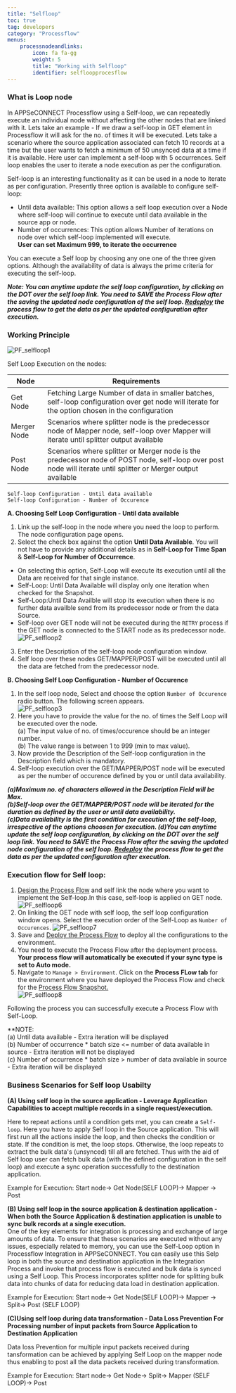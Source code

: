 ```yaml
---
title: "Selfloop"
toc: true
tag: developers
category: "Processflow"
menus: 
    processnodeandlinks:
        icon: fa fa-gg
        weight: 5
        title: "Working with Selfloop" 
        identifier: selfloopprocesflow
---
```

### What is Loop node

In APPSeCONNECT Processflow using a Self-loop, we can repeatedly execute an individual node 
without affecting the other nodes that are linked with it. Lets take an example - If we draw a self-loop in GET 
element in Processflow it will ask for the no. of times it will be executed. Lets take a 
scenario where the source application associated can fetch 10 records at a time 
but the user wants to fetch a minimum of 50 unsynced data at a time if it is available. Here user can
implement a self-loop with 5 occurrences. Self loop enables the user to 
iterate a node execution as per the configuration.

Self-loop is an interesting functionality as it can be used in a node to iterate as per configuration. 
Presently three option is available to configure self-loop: 

- Until data available: This option allows a self loop execution over a Node where self-loop will continue to execute until data available in the source app or node.
- Number of occurrences: This option allows Number of iterations on node over which self-loop implemented will execute.  
**User can set Maximum 999, to iterate the occurrence** 


You can execute a Self loop by choosing any one one of the three given options. 
Although the availability of data is always the prime criteria for executing the 
self-loop.

**_Note: You can anytime update the self loop configuration, by clicking on the DOT over the self loop link. You need to SAVE the Process Flow after the saving the updated node configuration of the self loop. [Redeploy](/processflow/redeploying-processflow/) the process flow to get the data as per the updated configuration after execution._**


### Working Principle
![PF_selfloop1](\staticfiles\processflow\media\pfselfloop1.PNG)

Self Loop Execution on the nodes:

|Node|Requirements|    
|----|--------------|    
|Get Node| Fetching Large Number of data in smaller batches, self-loop configuration over get node will iterate for the option chosen in the configuration|
|Merger Node|Scenarios where splitter node is the predecessor node of Mapper node, self-loop over Mapper will iterate until splitter output available|  
|Post Node|Scenarios where splitter or Merger node is the predecessor node of POST node, self-loop over post node will iterate until splitter or Merger output available|

`Self-loop Configuration - Until data available`   
`Self-loop Configuration - Number of Occurence`  

**A. Choosing Self Loop Configuration - Until data available**

1.	Link up the self-loop in the node where you need the loop to perform. The node configuration page opens.    
2.	Select the check box against the option **Until Data Available**. You will not have to provide any additional details as in **Self-Loop for Time Span** & **Self-Loop for Number of Occurrence**.     
- On selecting this option, Self-Loop will execute its execution until all the Data are received for that single instance.     
- Self-Loop: Until Data Available will display only one iteration when checked for the Snapshot.    
- Self-Loop:Until Data Availble will stop its execution when there is no further data availble send from its predecessor node or from the data Source.  
- Self-loop over GET node will not be executed during the `RETRY` process if the GET node is connected to the START node as its predecessor node.  
![PF_selfloop2](\staticfiles\processflow\media\pfselfloop2.PNG)  
3. Enter the Description of the self-loop node configuration window.        
4. Self loop over these nodes GET/MAPPER/POST will be executed until all the data are fetched from the predecessor node.  

**B. Choosing Self Loop Configuration - Number of Occurence**

1. In the self loop node, Select and choose the option `Number of Occurence` radio button. The following 
screen appears.   
![PF_selfloop3](\staticfiles\processflow\media\pfselfloop3.PNG)
2. Here you have to provide the value for the no. of times the Self Loop will be executed over the node.  
(a) The input value of no. of times/occurence should be an integer number.  
(b) The value range is between 1 to 999 (min to max value).
3. Now provide the Description of the Self-loop configuration in the Description field which is mandatory.  
4. Self-loop execution over the GET/MAPPER/POST node will be executed as per the number of occurence defined 
   by you or until data availability. 

_**(a)Maximum no. of characters allowed in the Description Field will be Max.  
(b)Self-loop over the GET/MAPPER/POST node will be iterated for the duration as defined by the user or until data availability.  
(c)Data availability is the first condition for execution of the self-loop, irrespective of the options choosen  for execution.
(d)You can anytime update the self loop configuration, by clicking on the DOT over the self loop link. You need to SAVE the Process Flow after the saving the updated node configuration of the self loop. [Redeploy](/processflow/redeploying-processflow/) the process flow to get the data as per the updated configuration after execution.**_

### Execution flow for Self loop:

1. [Design the Process Flow](/processflow/creating-processflow/) and self link the node where you want to implement the Self-loop.In this case, self-loop is applied on GET node.
![PF_selfloop6](\staticfiles\processflow\media\pfselfloop6.PNG)  
2. On linking the GET node with self loop, the self loop configuration window opens. Select the execution order of the Self-Loop as `Number of Occurences`.
![PF_selfloop7](\staticfiles\processflow\media\pfselfloop7.PNG)
3. Save and [Deploy the Process Flow](/processflow/deploying-and-executing-processfloww/) to deploy all the configurations to the environment.
4. You need to execute the Process Flow after the deployment process.
**Your process flow will automatically be executed if your sync type is set to Auto mode.**
5. Navigate to `Manage > Environment`. Click on the **Process FLow tab** for the environment where you have deployed the Process Flow and check for the 
[Process Flow Snapshot.](/processflow/snapshot-processflow/)  
![PF_selfloop8](\staticfiles\processflow\media\pfselfloop8.PNG)  

Following the process you can successfully execute a Process Flow with Self-Loop.

**NOTE:   
(a) Until data available - Extra iteration will be displayed  
(b) Number of occurrence * batch size <= number of data available in source - Extra iteration will not be displayed  
(c) Number of occurrence * batch size > number of data available in source - Extra iteration will be displayed  


### Business Scenarios for Self loop Usabilty 

**(A) Using self loop in the source application - Leverage Application Capabilities to accept multiple 
records in a single request/execution.**

Here to repeat actions until a condition gets met, you can create a `Self-loop`. Here you have to apply Self loop 
in the Source application. This will first run all the actions inside the loop, and then checks the condition or state. 
If the condition is met, the loop stops. Otherwise, the loop repeats to extract the bulk data's (unsynced) till all are
fetched. Thus with the aid of Self loop user can fetch bulk data (with the defined configuration in the self loop)
and execute a sync operation successfully to the destination application.

Example for Execution:  Start node-> Get Node(SELF LOOP)-> Mapper -> Post

**(B) Using self loop in the source application & destination application - When both the Source Application & destination application
 is unable to sync bulk records at a single execution.**    
One of the key elements for integration is processing and exchange of large amounts of data. 
To ensure that these scenarios are executed without any issues, especially related to memory, 
you can use the Self-Loop option in Processflow Integration in APPSeCONNECT. You can easily use this 
Selp loop in both the source and destination application in the Integration Process and invoke 
that process flow is executed and bulk data is synced using a Self Loop. This Process incorporates splitter node
for splitting bulk data into chunks of data for reducing data load in destination application.

Example for Execution:  Start node-> Get Node(SELF LOOP)-> Mapper -> Split-> Post (SELF LOOP)

**(C)Using self loop during data transformation - Data Loss Prevention For Processing number of input packets from 
Source Application to Destination Application**

Data loss Prevention for multiple input packets received during tansformation can be achieved by applying
Self Loop on the mapper node thus enabling to post all the data packets received during transformation.

Example for Execution:  Start node-> Get Node-> Split-> Mapper (SELF LOOP)-> Post
